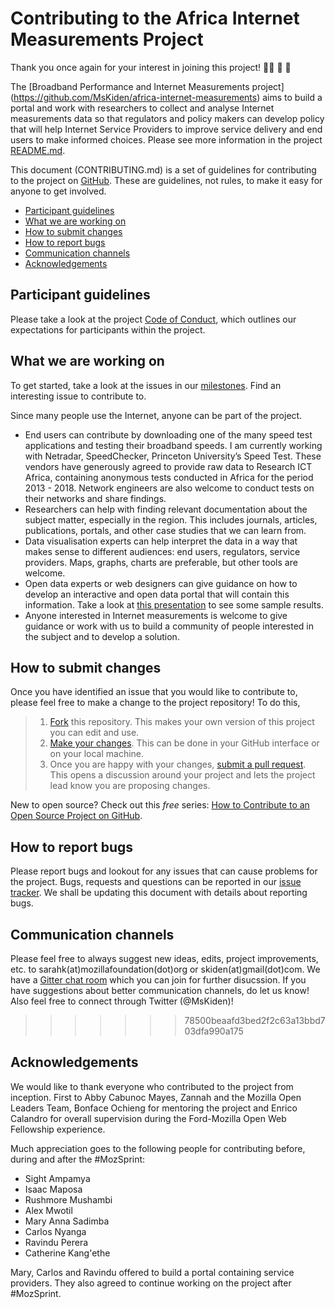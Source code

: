 # Contributing to the Africa Internet Measurements Project

Thank you once again for your interest in joining this project! 👏🏾 🎊 🎉

The [Broadband Performance and Internet Measurements project] (https://github.com/MsKiden/africa-internet-measurements) aims to build a portal and work with researchers to collect and analyse Internet measurements data so that regulators and policy makers can develop policy that will help Internet Service Providers to improve service delivery and end users to make informed choices. Please see more information in the project [README.md](https://github.com/MsKiden/africa-internet-measurements/blob/master/README.md). 

This document (CONTRIBUTING.md) is a set of guidelines for contributing to the project on [GitHub](https://github.com/MsKiden/africa-internet-measurements). These are guidelines, not rules, to make it easy for anyone to get involved.

* [Participant guidelines](#participant-guidelines)
* [What we are working on](#what-we-are-working-on)
* [How to submit changes](#how-to-submit-changes)
* [How to report bugs](#how-to-report-bugs)
* [Communication channels](#communication-channels)
* [Acknowledgements](#acknowledgements)

## Participant guidelines
Please take a look at the project [Code of Conduct](https://github.com/MsKiden/africa-internet-measurements/blob/master/CODE_OF_CONDUCT.md), which outlines our expectations for participants within the project. 

## What we are working on
To get started, take a look at the issues in our [milestones](https://github.com/MsKiden/africa-internet-measurements/projects/1). Find an interesting issue to contribute to. 

Since many people use the Internet, anyone can be part of the project. 
+ End users can contribute by downloading one of the many speed test applications and testing their broadband speeds. I am currently working with Netradar, SpeedChecker, Princeton University’s Speed Test. These vendors have generously agreed to provide raw data to Research ICT Africa, containing anonymous tests conducted in Africa for the period 2013 - 2018. Network engineers are also welcome to conduct tests on their networks and share findings. 
+	Researchers can help with finding relevant documentation about the subject matter, especially in the region. This includes journals, articles, publications, portals, and other case studies that we can learn from.
+ Data visualisation experts can help interpret the data in a way that makes sense to different audiences: end users, regulators, service providers. Maps, graphs, charts are preferable, but other tools are welcome. 
+ Open data experts or web designers can give guidance on how to develop an interactive and open data portal that will contain this information. Take a look at [this presentation](https://researchictafrica.net/wp/wp-content/uploads/2018/05/AIS18_performance-panel-vFinal-Draft.pdf) to see some sample results. 
+ Anyone interested in Internet measurements is welcome to give guidance or work with us to build a community of people interested in the subject and to develop a solution. 


## How to submit changes
Once you have identified an issue that you would like to contribute to, please feel free to make a change to the project repository! To do this, 

> 1. [Fork](https://help.github.com/articles/fork-a-repo/) this repository. This makes your own version of this project you can edit and use.
> 2. [Make your changes](https://guides.github.com/activities/forking/#making-changes). This can be done in your GitHub interface or on your local machine.
> 3. Once you are happy with your changes, [submit a pull request](https://help.github.com/articles/searching-issues-and-pull-requests/). This opens a discussion around your project and lets the project lead know you are proposing changes. 

New to open source? Check out this *free* series: [How to Contribute to an Open Source Project on GitHub](https://egghead.io/courses/how-to-contribute-to-an-open-source-project-on-github). 

## How to report bugs
Please report bugs and lookout for any issues that can cause problems for the project. Bugs, requests and questions can be reported in our [issue tracker](https://github.com/MsKiden/africa-internet-measurements/projects/1). We shall be updating this document with details about reporting bugs. 

## Communication channels
Please feel free to always suggest new ideas, edits, project improvements, etc. to sarahk(at)mozillafoundation(dot)org or skiden(at)gmail(dot)com. We have a [Gitter chat room](https://gitter.im/Africa-Internet-measurements/Lobby?utm_source=share-link&utm_medium=link&utm_campaign=share-link) which you can join for further disucssion. If you have suggestions about better communication channels, do let us know! Also feel free to connect through Twitter (@MsKiden)!
>>>>>>> 78500beaafd3bed2f2c63a13bbd703dfa990a175

## Acknowledgements
We would like to thank everyone who contributed to the project from inception. First to Abby Cabunoc Mayes, Zannah and the Mozilla Open Leaders Team, Bonface Ochieng for mentoring the project and Enrico Calandro for overall supervision during the Ford-Mozilla Open Web Fellowship experience.

Much appreciation goes to the following people for contributing before, during and after the #MozSprint:
 + Sight Ampamya
 + Isaac Maposa
 + Rushmore Mushambi
 + Alex Mwotil
 + Mary Anna Sadimba
 + Carlos Nyanga
 + Ravindu Perera
 + Catherine Kang'ethe

Mary, Carlos and Ravindu offered to build a portal containing service providers. They also agreed to continue working on the project after #MozSprint. 
